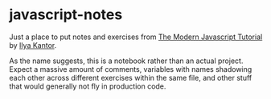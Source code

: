 # javascript-notes
Just a place to put notes and exercises from [The Modern Javascript Tutorial](https://javascript.info/) by [Ilya Kantor](https://github.com/javascript-tutorial).

As the name suggests, this is a notebook rather than an actual project. Expect a massive amount of comments, variables with names shadowing each other across different exercises within the same file, and other stuff that would generally not fly in production code.

